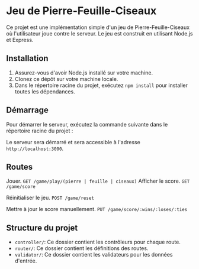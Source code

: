 # Jeu de Pierre-Feuille-Ciseaux

Ce projet est une implémentation simple d'un jeu de Pierre-Feuille-Ciseaux où l'utilisateur joue contre le serveur. Le jeu est construit en utilisant Node.js et Express.

## Installation

1. Assurez-vous d'avoir Node.js installé sur votre machine.
2. Clonez ce dépôt sur votre machine locale.
3. Dans le répertoire racine du projet, exécutez `npm install` pour installer toutes les dépendances.

## Démarrage

Pour démarrer le serveur, exécutez la commande suivante dans le répertoire racine du projet :

Le serveur sera démarré et sera accessible à l'adresse `http://localhost:3000`.

## Routes

Jouer.
`GET /game/play/(pierre | feuille | ciseaux)`
Afficher le score.
`GET /game/score`

Réinitialiser le jeu.
`POST /game/reset`

Mettre à jour le score manuellement.
`PUT /game/score/:wins/:loses/:ties`

## Structure du projet

- `controller/`: Ce dossier contient les contrôleurs pour chaque route.
- `router/`: Ce dossier contient les définitions des routes.
- `validator/`: Ce dossier contient les validateurs pour les données d'entrée.

